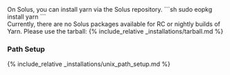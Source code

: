 <div class="install-only-stable" markdown="1">
On Solus, you can install yarn via the Solus repository.
```sh
sudo eopkg install yarn
```
</div>

<div class="install-only-rc install-only-nightly" markdown="1">
Currently, there are no Solus packages available for RC or nightly builds of Yarn. Please use the tarball:
{% include_relative _installations/tarball.md %}
</div>

### Path Setup

<!-- prettier-ignore -->
{% include_relative _installations/unix_path_setup.md %}